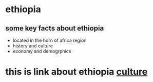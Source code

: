 # ethiopia 
 ## some key facts  about  ethiopia 
 * located in the horn of africa region
 * history and culture
 * economy and demogrphics 
# this is link about ethiopia [culture  ](https://www.youtube.com/watch?v=iH4e3Zb7Elo.com)  
